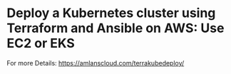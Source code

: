 # Deploy a Kubernetes cluster using Terraform and Ansible on AWS: Use EC2 or EKS  

For more Details: https://amlanscloud.com/terrakubedeploy/